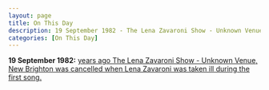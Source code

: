 ```yaml
---
layout: page
title: On This Day
description: 19 September 1982 - The Lena Zavaroni Show - Unknown Venue, New Brighton was cancelled when Lena Zavaroni was taken ill during the first song.
categories: [On This Day]
---
```


**19 September 1982:**
[<span id="age1"></span> years ago The Lena Zavaroni Show - Unknown Venue, New Brighton was cancelled when Lena Zavaroni was taken ill during the first song.](/theatre/the%20lena%20zavaroni%20show/1982/09/19/the-lena-zavaroni-show.html)

<!-- Script for calculating number of years ago -->
<script>
var dob = '19820919';
var year = Number(dob.substr(0, 4));
var month = Number(dob.substr(4, 2)) - 1;
var day = Number(dob.substr(6, 2));
var today = new Date();
var age1 = today.getFullYear() - year;
if (today.getMonth() < month || (today.getMonth() == month && today.getDate() < day)) {
age1--;
}
document.getElementById("age1").innerHTML=age1;
</script>
